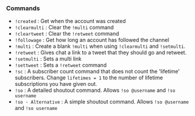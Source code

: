 

### Commands 
- `!created` : Get when the account was created
- `!clearmulti` : Clear the `!multi` command
- `!cleartweet` : Clear the `!retweet` command
- `!followage` : Get how long an account has followed the channel
- `!multi` : Create a blank `!multi` when using `!clearmulti` and `!setmulti`.
- `!retweet` : Gives chat a link to a tweet that they should go and retweet.
- `!setmulti` : Sets a multi link
- `!settweet` : Sets a `!retweet` command
- `!sc` : A subscriber count command that does not count the 'lifetime' subscribers. Change `lifetimes = 1` to the number of lifetime subscriptions you have given out.
- `!so` : A detailed shoutout command. Allows `!so @username` and `!so username`
- `!so - Alternative` : A simple shoutout command. Allows `!so @username` and `!so username`
